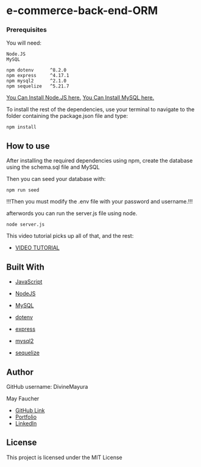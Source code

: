 # e-commerce-back-end-ORM



### Prerequisites

You will need:

```
Node.JS
MySQL

npm dotenv      ^8.2.0
npm express     ^4.17.1
npm mysql2      ^2.1.0
npm sequelize   ^5.21.7
```
[You Can Install Node.JS here.](https://nodejs.org/en/)
[You Can Install MySQL here.](https://www.mysql.com/)


To install the rest of the dependencies, use your terminal to navigate to the folder containing the package.json file and type:
```
npm install
```


## How to use

After installing the required dependencies using npm, create the database using the schema.sql file and MySQL

Then you can seed your database with:
```
npm run seed
```
!!!Then you must modify the .env file with your password and username.!!!

afterwords you can run the server.js file using node.

```
node server.js
```

This video tutorial picks up all of that, and the rest:

* [VIDEO TUTORIAL]()


## Built With

* [JavaScript](https://developer.mozilla.org/en-US/docs/Web/JavaScript)

* [NodeJS](https://nodejs.org/en/)
* [MySQL](https://www.mysql.com/)

* [dotenv](https://www.npmjs.com/package/dotenv)
* [express](https://www.npmjs.com/package/express)
* [mysql2](https://www.npmjs.com/package/mysql2)
* [sequelize](https://www.npmjs.com/package/sequelize)

## Author 
  GitHub username: DivineMayura
  
  May Faucher


  - [GitHub Link](https://github.com/DivineMayura)
  - [Portfolio](https://divinemayura.github.io/portfolio-2/)
  - [LinkedIn](https://www.linkedin.com/in/mayfaucher/)


## License

This project is licensed under the MIT License 
